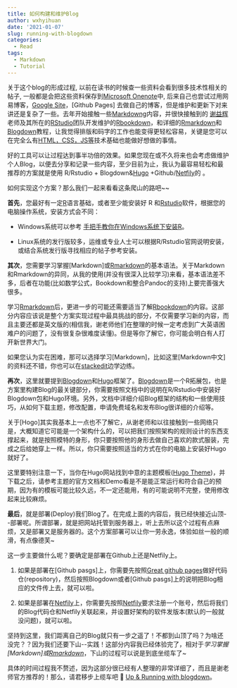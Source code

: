 ```yaml
---
title: 如何构建和维护Blog
author: wxhyihuan
date: '2021-01-07'
slug: running-with-blogdown
categories:
  - Read
tags:
  - Markdown
  - Tutorial
---
```


关于这个blog的形成过程, 以前在读书的时候查一些资料会看到很多技术性相关的帖子, 一般都是会把这些资料保存到[Microsoft Onenote]中, 后来自己也尝试过用网易博客，[Google Site]，[Github Pages] 去做自己的博客，但是维护和更新下对来讲还是复杂了一些。去年开始接触一些[Markdowng]内容，并很快接触到的 [谢益辉] 老师及其所在的[RStudio]团队开发维护的[Rbookdown]，和详细的[Rmarkdown]和[Blogdown]教程，让我觉得排版和码字的工作也能变得更轻松容易，关键是您可以在完全么有[HTML，CSS，JS等]技术基础也能做好想做的事情。

好的工具可以让过程达到事半功倍的效果。如果您现在或不久将来也会考虑做维护个人Blog，以便去分享和记录一些内容，至少目前为止，我认为最容易轻松和最推荐的方案就是使用 R/Rstudio + Blogdown&[Hugo] +Github/[Netfily]的 。

如何实现这个方案？那么我们一起来看看这条爬山的路吧~~

**首先**，您最好有一定[R]语言基础，或者至少能安装好 R 和[Rstudio]软件，根据您的电脑操作系统，安装方式会不同：

- Windows系统可以参考 [手把手教你在Windows系统下安装R]。

- Linux系统的发行版较多，运维或专业人士可以根据R/Rstudio官网说明安装，或结合系统发行版寻找相应的帖子参考安装。

**其次**，您需要学习掌握[Markdown]或[Rmarkdown]的基本语法。关于Markdown和Rmarkdown的异同，从我的使用(并没有很深入比较学习)来看，基本语法差不多，后者在功能(比如数学公式，Bookdown和整合Pandoc的支持)上要完善强大很多。

学习[Rmarkdown]后，更进一步的可能还需要适当了解[Rbookdown]的内容。这部分内容应该说是整个方案实现过程中最具挑战的部分，不仅需要学习新的内容，而且主要还都是英文版的(相信我，谢老师他们在整理的时候一定考虑到广大英语困难户的问题了，没有很复杂很难度读懂)。但是等你了解它，你可能会明白有人打开新世界大门。

如果您认为实在困难，那可以选择学习[Markdown]，比如这里[Markdown中文]的资料还不错，你也可以在[stackedit]边学边练。

**再次**，这里就要提到[Blogdown]和[Hugo]框架了。[Blogdown]是一个R拓展包，也是方案里构建Blog的最关键部分，你需要按照文档中的说明在R/Rstudio中安装好Blogdown包和Hugo环境。另外，文档中详细介绍Blog框架的结构和一些使用技巧，从如何下载主题，修改配置，申请免费域名和发布Blog很详细的介绍等。

关于[Hogo]其实我基本上一点也不了解它，从谢老师和以往接触到一些网络只是，大概知道它可能是一个架构什么的，可以把我们按照架构的规则设计的东西支撑起来，就是按照模特的身形，你只要按照他的身形去做自己喜欢的款式服装，完成之后给她穿上一样。所以，你只需要按照适当的方式在你的电脑上安装好Hugo就好了。

这里要特别注意一下，当你在Hugo网站找到中意的主题模板([Hugo Theme])，并下载之后，请参考主题的官方文档和Demo看是不是能正常运行和符合自己的预期，因为有的模板可能比较久远，不一定还能用，有的可能说明不完整，使用修改起来比较麻烦。

**最后**，就是部署(Deploy)我们Blog了。在完成上面的内容后，我已经快接近山顶--部署呢。所谓部署，就是把网站托管到服务器上，听上去所以这个过程有点麻烦，又是部署又是服务器的。这个方案部署可以让你一劳永逸，体验如丝一般的顺滑，有点像德芙~

这一步主要做什么呢？要确定是部署在Github上还是Netfily上。

1. 如果是部署在[Github pasgs]上，你需要先按照[Great github pages]做好代码仓(repository)，然后按照Blogdown或者[Github pasgs]上的说明把Blog相应的文件传上去，就可以啦。

2. 如果是部署在[Netfily]上，你需要先按照[Netfily]要求注册一个账号，然后将我们的Blog代码仓和Netfily关联起来，并设置好架构的软件发版本(默认的一般就没问题)，就可以啦。

坚持到这里，我们距离自己的Blog就只有一步之遥了！不都到山顶了吗？为啥还没完？？因为我们还要下山--实践！这部分内容我已经体验完了，相对于*学习掌握[Markdown]或[Rmarkdown]*，下山的过程可以说是到底坐缆车了~

具体的时间过程我不赘述，因为这部分很已经有人整理的非常详细了，而且是谢老师官方推荐的！那么，请君移步上缆车吧 🚋  [Up & Running with blogdown]。



[Great github pages]:https://docs.github.com/en/free-pro-team@latest/github/working-with-github-pages/creating-a-github-pages-site
[R]: https://www.r-project.org/
[Microsoft Onenote]: https://www.onenote.com/signin?wdorigin=ondc
[Github Page]: https://pages.github.com/
[Google Site]: https://sites.google.com/
[Markdowng]:https://daringfireball.net/projects/markdown/
[谢益辉]: https://yihui.org/en/vitae/
[Rbookdown]:https://bookdown.org/home/
[Rmarkdown]:https://bookdown.org/yihui/rmarkdown/
[Blogdown]: https://bookdown.org/yihui/blogdown/
[RStudio]: https://rstudio.com/
[HTML，CSS，JS等]:https://www.runoob.com/
[Netfily]: https://www.netlify.com/
[手把手教你在Windows系统下安装R]: https://www.jianshu.com/p/6b80e0c46221
[stackedit]:https://stackedit.io/app#
[Hugo]: https://gohugo.io/
[Hugo Theme]:https://themes.gohugo.io/
[Up & Running with blogdown]:https://alison.rbind.io/post/2017-06-12-up-and-running-with-blogdown/